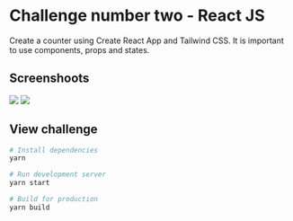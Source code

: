 # Challenge number two - React JS

Create a counter using Create React App and Tailwind CSS. It is important to use components, props and states.

## Screenshoots
<img src="https://i.postimg.cc/GhcgkpGY/image-Project.jpg">

<img src="https://i.postimg.cc/cJqQBD2j/image-Project2.jpg">

## View challenge

```bash
# Install dependencies
yarn

# Run development server
yarn start

# Build for production
yarn build
```

